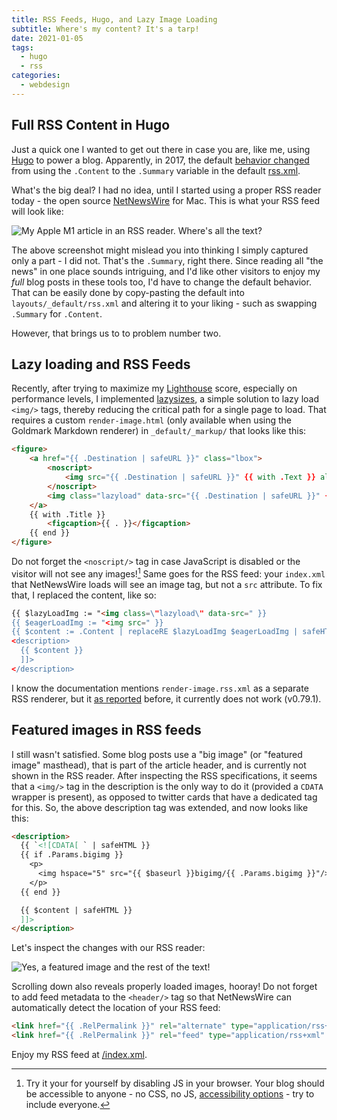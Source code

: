 ```yaml
---
title: RSS Feeds, Hugo, and Lazy Image Loading
subtitle: Where's my content? It's a tarp!
date: 2021-01-05
tags:
  - hugo
  - rss
categories:
  - webdesign
---
```


## Full RSS Content in Hugo

Just a quick one I wanted to get out there in case you are, like me, using [Hugo](/post/2020/05/hugo-extended/) to power a blog. Apparently, in 2017, the default [behavior changed](https://discourse.gohugo.io/t/full-text-rss-feed/8368/3) from using the `.Content` to the `.Summary` variable in the default [rss.xml](https://github.com/gohugoio/hugo/blob/master/tpl/tplimpl/embedded/templates/_default/rss.xml). 

What's the big deal? I had no idea, until I started using a proper RSS reader today - the open source [NetNewsWire](https://ranchero.com/netnewswire/) for Mac. This is what your RSS feed will look like:

![](../netnewswire.jpg "My Apple M1 article in an RSS reader. Where's all the text?")

The above screenshot might mislead you into thinking I simply captured only a part - I did not. That's the `.Summary`, right there. Since reading all "the news" in one place sounds intriguing, and I'd like other visitors to enjoy my _full_ blog posts in these tools too, I'd have to change the default behavior. That can be easily done by copy-pasting the default into `layouts/_default/rss.xml` and altering it to your liking - such as swapping `.Summary` for `.Content`.

However, that brings us to to problem number two.

## Lazy loading and RSS Feeds

Recently, after trying to maximize my [Lighthouse](https://developers.google.com/web/tools/lighthouse/) score, especially on performance levels, I implemented [lazysizes](https://github.com/aFarkas/lazysizes), a simple solution to lazy load `<img/>` tags, thereby reducing the critical path for a single page to load. That requires a custom `render-image.html` (only available when using the Goldmark Markdown renderer) in `_default/_markup/` that looks like this:

```html
<figure>
    <a href="{{ .Destination | safeURL }}" class="lbox">
        <noscript>
            <img src="{{ .Destination | safeURL }}" {{ with .Text }} alt="{{ . }}"{{ end }} {{ with .Title}} title="{{ . }}"{{ end }}>
        </noscript>     
        <img class="lazyload" data-src="{{ .Destination | safeURL }}" {{ with .Text }} alt="{{ . }}"{{ end }} {{ with .Title}} title="{{ . }}"{{ end }}>
    </a>
    {{ with .Title }}
        <figcaption>{{ . }}</figcaption>
    {{ end }}
</figure>
```

Do not forget the `<noscript/>` tag in case JavaScript is disabled or the visitor will not see any images![^tip] Same goes for the RSS feed: your `index.xml` that NetNewsWire loads will see an image tag, but not a `src` attribute. To fix that, I replaced the content, like so:

[^tip]: Try it your for yourself by disabling JS in your browser. Your blog should be accessible to anyone - no CSS, no JS, [accessibility options](/post/2020/06/designing-with-accessibility-in-mind/) - try to include everyone.

```html
{{ $lazyLoadImg := "<img class=\"lazyload\" data-src=" }}
{{ $eagerLoadImg := "<img src=" }}
{{ $content := .Content | replaceRE $lazyLoadImg $eagerLoadImg | safeHTML }}      
<description>
  {{ $content }}
  ]]>
</description>
```

I know the documentation mentions `render-image.rss.xml` as a separate RSS renderer, but it [as reported](https://discourse.gohugo.io/t/how-does-render-image-rss-xml-work/29935) before, it currently does not work (v0.79.1).

## Featured images in RSS feeds

I still wasn't satisfied. Some blog posts use a "big image" (or "featured image" masthead), that is part of the article header, and is currently not shown in the RSS reader. After inspecting the RSS specifications, it seems that a `<img/>` tag in the description is the only way to do it (provided a `CDATA` wrapper is present), as opposed to twitter cards that have a dedicated tag for this. So, the above description tag was extended, and now looks like this:

```html
<description>
  {{ `<![CDATA[ ` | safeHTML }}
  {{ if .Params.bigimg }}
    <p>
      <img hspace="5" src="{{ $baseurl }}bigimg/{{ .Params.bigimg }}"/>
    </p>
  {{ end }}

  {{ $content | safeHTML }}
  ]]>
</description>
```

Let's inspect the changes with our RSS reader:

![](../netnewswire2.jpg "Yes, a featured image and the rest of the text!")

Scrolling down also reveals properly loaded images, hooray! Do not forget to add feed metadata to the `<header/>` tag so that NetNewsWire can automatically detect the location of your RSS feed:

```html
<link href="{{ .RelPermalink }}" rel="alternate" type="application/rss+xml" title="Brain Baking" />
<link href="{{ .RelPermalink }}" rel="feed" type="application/rss+xml" title="Brain Baking" />
```

Enjoy my RSS feed at [/index.xml](/index.xml).
